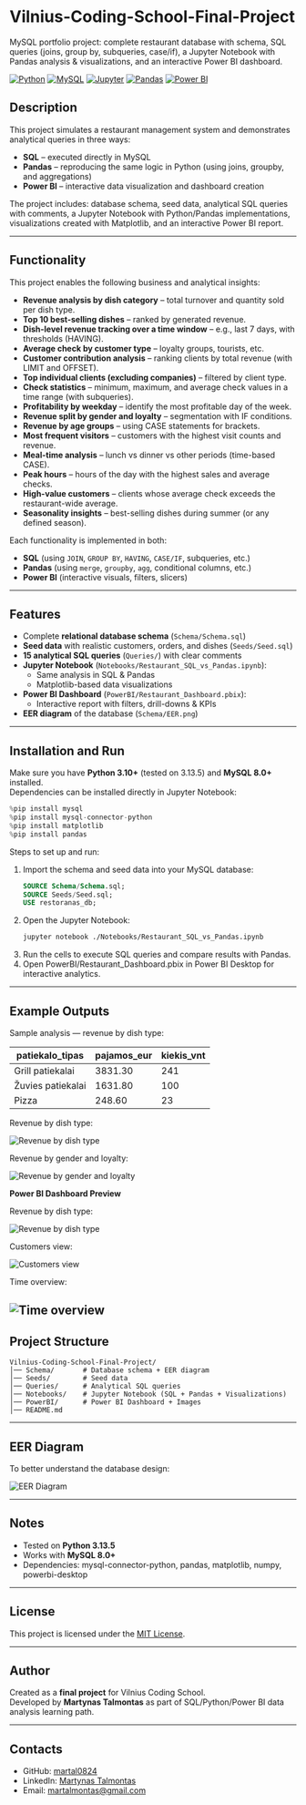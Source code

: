 # Vilnius-Coding-School-Final-Project
MySQL portfolio project: complete restaurant database with schema, SQL queries (joins, group by, subqueries, case/if), a Jupyter Notebook with Pandas analysis & visualizations, and an interactive Power BI dashboard.

[![Python](https://img.shields.io/badge/Python-3.13-blue?logo=python)](https://www.python.org/)
[![MySQL](https://img.shields.io/badge/MySQL-8.0-blue?logo=mysql)](https://www.mysql.com/)
[![Jupyter](https://img.shields.io/badge/Jupyter-Notebook-orange?logo=jupyter)](https://jupyter.org/)
[![Pandas](https://img.shields.io/badge/Pandas-Analysis-green?logo=pandas)](https://pandas.pydata.org/)
[![Power BI](https://img.shields.io/badge/PowerBI-Dashboard-yellow?logo=powerbi)](https://powerbi.microsoft.com/)

## Description
This project simulates a restaurant management system and demonstrates analytical queries in three ways:
- **SQL** – executed directly in MySQL
- **Pandas** – reproducing the same logic in Python (using joins, groupby, and aggregations)
- **Power BI** – interactive data visualization and dashboard creation

The project includes: database schema, seed data, analytical SQL queries with comments, a Jupyter Notebook with Python/Pandas implementations, visualizations created with Matplotlib, and an interactive Power BI report.

---

## Functionality
This project enables the following business and analytical insights:

- **Revenue analysis by dish category** – total turnover and quantity sold per dish type.
- **Top 10 best-selling dishes** – ranked by generated revenue.
- **Dish-level revenue tracking over a time window** – e.g., last 7 days, with thresholds (HAVING).
- **Average check by customer type** – loyalty groups, tourists, etc.
- **Customer contribution analysis** – ranking clients by total revenue (with LIMIT and OFFSET).
- **Top individual clients (excluding companies)** – filtered by client type.
- **Check statistics** – minimum, maximum, and average check values in a time range (with subqueries).
- **Profitability by weekday** – identify the most profitable day of the week.
- **Revenue split by gender and loyalty** – segmentation with IF conditions.
- **Revenue by age groups** – using CASE statements for brackets.
- **Most frequent visitors** – customers with the highest visit counts and revenue.
- **Meal-time analysis** – lunch vs dinner vs other periods (time-based CASE).
- **Peak hours** – hours of the day with the highest sales and average checks.
- **High-value customers** – clients whose average check exceeds the restaurant-wide average.
- **Seasonality insights** – best-selling dishes during summer (or any defined season).

Each functionality is implemented in both:
- **SQL** (using `JOIN`, `GROUP BY`, `HAVING`, `CASE/IF`, subqueries, etc.)
- **Pandas** (using `merge`, `groupby`, `agg`, conditional columns, etc.)
- **Power BI** (interactive visuals, filters, slicers)

---

## Features
- Complete **relational database schema** (`Schema/Schema.sql`)
- **Seed data** with realistic customers, orders, and dishes (`Seeds/Seed.sql`)
- **15 analytical SQL queries** (`Queries/`) with clear comments
- **Jupyter Notebook** (`Notebooks/Restaurant_SQL_vs_Pandas.ipynb`):
  - Same analysis in SQL & Pandas
  - Matplotlib-based data visualizations
- **Power BI Dashboard** (`PowerBI/Restaurant_Dashboard.pbix`):
  - Interactive report with filters, drill-downs & KPIs
- **EER diagram** of the database (`Schema/EER.png`)

---

## Installation and Run
Make sure you have **Python 3.10+** (tested on 3.13.5) and **MySQL 8.0+** installed.  
Dependencies can be installed directly in Jupyter Notebook:

```python
%pip install mysql
%pip install mysql-connector-python
%pip install matplotlib
%pip install pandas
```

Steps to set up and run:
1. Import the schema and seed data into your MySQL database:
   ```sql
   SOURCE Schema/Schema.sql;
   SOURCE Seeds/Seed.sql;
   USE restoranas_db;
   ```
2. Open the Jupyter Notebook:
   ```bash
   jupyter notebook ./Notebooks/Restaurant_SQL_vs_Pandas.ipynb
   ```
3. Run the cells to execute SQL queries and compare results with Pandas.
4. Open PowerBI/Restaurant_Dashboard.pbix in Power BI Desktop for interactive analytics.

---

## Example Outputs

Sample analysis — revenue by dish type:

| patiekalo_tipas     | pajamos_eur | kiekis_vnt |
|---------------------|-------------|------------|
| Grill patiekalai    | 3831.30     | 241        |
| Žuvies patiekalai   | 1631.80     | 100        |
| Pizza               | 248.60      | 23         |


Revenue by dish type:

![Revenue by dish type](Notebooks/Images/revenue_by_dish_type.png)

Revenue by gender and loyalty:

![Revenue by gender and loyalty](Notebooks/Images/revenue_by_gender_loyalty.png)

**Power BI Dashboard Preview**

Revenue by dish type: 

![Revenue by dish type](PowerBI/Images/revenue_by_dish_type.png)

Customers view:

![Customers view](PowerBI/Images/customers_view.png)

Time overview:

![Time overview](PowerBI/Images/time_overview.png)
---

## Project Structure
```
Vilnius-Coding-School-Final-Project/
│── Schema/       # Database schema + EER diagram
│── Seeds/        # Seed data
│── Queries/      # Analytical SQL queries
│── Notebooks/    # Jupyter Notebook (SQL + Pandas + Visualizations)
│── PowerBI/      # Power BI Dashboard + Images
│── README.md
```
---
## EER Diagram
To better understand the database design:

![EER Diagram](Schema/EER.png)

---

## Notes
- Tested on **Python 3.13.5**
- Works with **MySQL 8.0+**
- Dependencies: mysql-connector-python, pandas, matplotlib, numpy, powerbi-desktop

---

## License
This project is licensed under the [MIT License](./LICENSE).

---

## Author
Created as a **final project** for Vilnius Coding School.  
Developed by **Martynas Talmontas** as part of SQL/Python/Power BI data analysis learning path. 

---

## Contacts
- GitHub: [martal0824](https://github.com/martal0824)
- LinkedIn: [Martynas Talmontas](https://www.linkedin.com/in/martynas-talmontas/)
- Email: martalmontas@gmail.com

